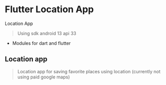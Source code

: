 # Flutter Location App
Location App 
 > Using sdk android 13 api 33
 - Modules for dart and flutter
## Location app
 > Location app for saving favorite places using location (currently not using paid google maps)
